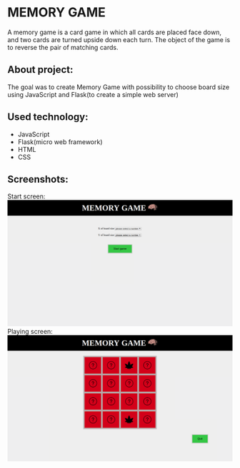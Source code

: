 # MEMORY GAME

A memory game is a card game in which all cards are placed face down, and two cards are turned upside down each turn. The object of the game is to reverse the pair of matching cards.

## About project:
The goal was to create Memory Game with possibility to choose board size using JavaScript and Flask(to create a simple web server)

## Used technology:
* JavaScript
* Flask(micro web framework)
* HTML
* CSS

## Screenshots:
Start screen:
![alt text](https://github.com/Karolzp/Memory-Game/blob/master/Screenshot1.png)
Playing screen:
![alt text](https://github.com/Karolzp/Memory-Game/blob/master/Screenshot2.png)
